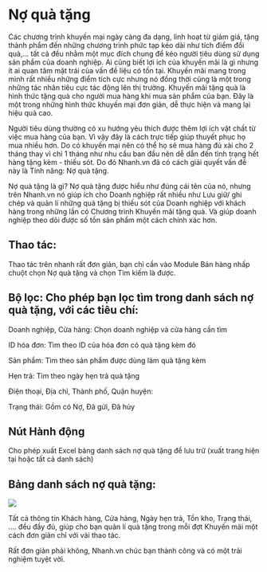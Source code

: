 # Nợ quà tặng

Các chương trình khuyến mại ngày càng đa dạng, linh hoạt từ giảm giá, tặng thành phẩm đến những chương trình phức tạp kéo dài như tích điểm đổi quà,… tất cả đều nhằm một mục đích chung để kéo người tiêu dùng sử dụng sản phẩm của doanh nghiệp. Ai cũng biết lợi ích của khuyến mãi là gì nhưng ít ai quan tâm mặt trái của vấn đề liệu có tồn tại. Khuyến mãi mang trong mình rất nhiều những điểm tích cực nhưng nó đồng thời cũng là một trong những tác nhân tiêu cực tác động lên thị trường. Khuyến mãi tặng quà là hình thức tặng quà cho người mua hàng khi mua sản phẩm của bạn. Đây là một trong những hình thức khuyến mại đơn giản, dễ thực hiện và mang lại hiệu quả cao.

Người tiêu dùng thường có xu hướng yêu thích được thêm lợi ích vật chất từ việc mua hàng của bạn. Vì vậy đây là cách trực tiếp giúp thuyết phục họ mua nhiều hơn. Do có khuyến mại nên có thể họ sẽ mua hàng đủ xài cho 2 tháng thay vì chỉ 1 tháng như nhu cầu ban đầu nên dễ dẫn đến tình trạng hết hàng tặng kèm - thiếu sót. Do đó Nhanh.vn đã có cách giải quyết vấn đề này là Tính năng: Nợ quà tặng.

Nợ quà tặng là gì? Nợ quà tặng được hiểu như đúng cái tên của nó, nhưng trên Nhanh.vn nó giúp ích cho Doanh nghiệp rất nhiều như Lưu giữ/ ghi chép và quản lí những quà tặng bị thiếu sót của Doanh nghiệp với khách hàng trong những lần có Chương trình Khuyến mãi tặng quà. Và giúp doanh nghiệp theo dõi được số tồn sản phẩm một cách chính xác hơn.

## Thao tác:

Thao tác trên nhanh rất đơn giản, bạn chỉ cần vào Module Bán hàng nhấp chuột chọn Nợ quà tặng và chọn Tìm kiếm là được.

## Bộ lọc: Cho phép bạn lọc tìm trong danh sách nợ quà tặng, với các tiêu chí:

Doanh nghiệp, Cửa hàng: Chọn doanh nghiệp và cửa hàng cần tìm

ID hóa đơn: Tìm theo ID của hóa đơn có quà tặng kèm đó

Sản phẩm: Tìm theo sản phẩm được dùng làm quà tặng kèm

Hẹn trả: Tìm theo ngày hẹn trả quà tặng

Điện thoại, Địa chỉ, Thành phố, Quận huyện:

Trạng thái: Gồm có Nợ, Đã gửi, Đã hủy

## Nút Hành động

Cho phép xuất Excel bảng danh sách nợ quà tặng để lưu trữ (xuất trang hiện tại hoặc tất cả danh sách)

## Bảng danh sách nợ quà tặng:


![](https://raw.githubusercontent.com/hieunguyenduc-nhanh/manual/patch-4/docs/ban-hang/img/no-qua-tang-2.jpg)

Tất cả thông tin Khách hàng, Cửa hàng, Ngày hẹn trả, Tồn kho, Trạng thái, .... đều đầy đủ, giúp cho bạn quản lí quà tặng trong mỗi đợt Khuyến mãi một cách đơn giản chỉ với vài thao tác.

Rất đơn giản phải không, Nhanh.vn chúc bạn thành công và có một trải nghiệm tuyệt vời.

